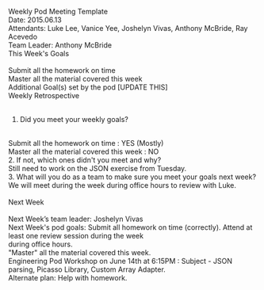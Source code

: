 Weekly Pod Meeting Template<br>
Date: 2015.06.13<br>
Attendants: Luke Lee, Vanice Yee, Joshelyn Vivas, Anthony McBride, Ray Acevedo<br>
Team Leader: Anthony McBride<br>
This Week's Goals<br>
<br>
Submit all the homework on time<br>
Master all the material covered this week <br>
Additional Goal(s) set by the pod [UPDATE THIS]<br>
Weekly Retrospective<br>
<br>
1. Did you meet your weekly goals?<br>
<br>
Submit all the homework on time : YES (Mostly)<br>
Master all the material covered this week : NO <br>
2. If not, which ones didn't you meet and why?<br>
   Still need to work on the JSON exercise from Tuesday.<br>
3. What will you do as a team to make sure you meet your goals next week?<br>
   We will meet during the week during office hours to review with Luke.<br>
<br>
Next Week<br>
<br>
Next Week’s team leader: Joshelyn Vivas<br>
Next Week's pod goals: Submit all homework on time (correctly). Attend at least one review session during the week<br> during office hours.<br>
"Master" all the material covered this week.<br>
Engineering Pod Workshop on June 14th at 6:15PM : Subject - JSON parsing, Picasso Library, Custom Array Adapter.<br> Alternate plan: Help with homework.<br>

